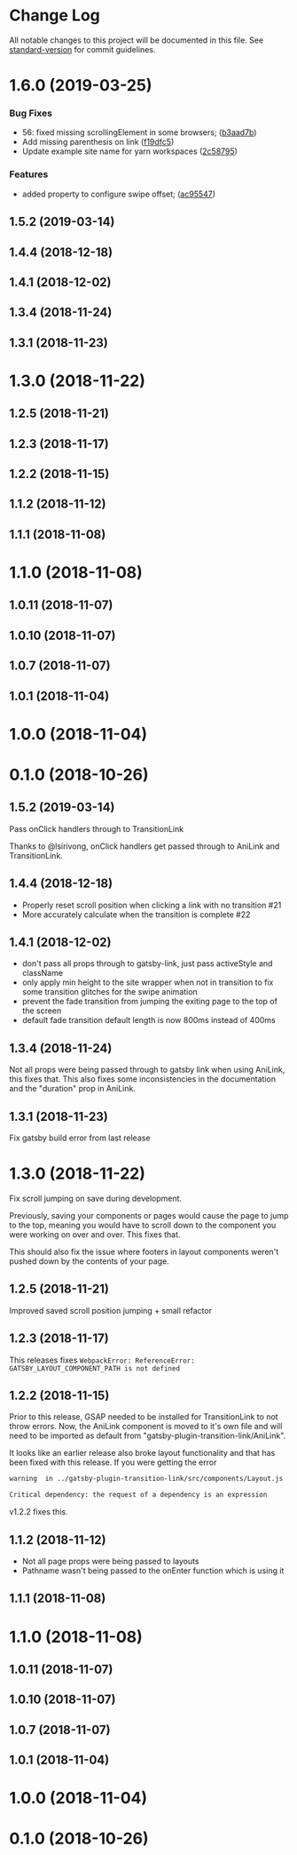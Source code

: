 # Change Log

All notable changes to this project will be documented in this file. See [standard-version](https://github.com/conventional-changelog/standard-version) for commit guidelines.

# 1.6.0 (2019-03-25)


### Bug Fixes

* 56: fixed missing scrollingElement in some browsers; ([b3aad7b](https://github.com/TylerBarnes/gatsby-plugin-transition-link/commit/b3aad7b))
* Add missing parenthesis on link ([f19dfc5](https://github.com/TylerBarnes/gatsby-plugin-transition-link/commit/f19dfc5))
* Update example site name for yarn workspaces ([2c58795](https://github.com/TylerBarnes/gatsby-plugin-transition-link/commit/2c58795))


### Features

* added property to configure swipe offset; ([ac95547](https://github.com/TylerBarnes/gatsby-plugin-transition-link/commit/ac95547))



## 1.5.2 (2019-03-14)



## 1.4.4 (2018-12-18)



## 1.4.1 (2018-12-02)



## 1.3.4 (2018-11-24)



## 1.3.1 (2018-11-23)



# 1.3.0 (2018-11-22)



## 1.2.5 (2018-11-21)



## 1.2.3 (2018-11-17)



## 1.2.2 (2018-11-15)



## 1.1.2 (2018-11-12)



## 1.1.1 (2018-11-08)



# 1.1.0 (2018-11-08)



## 1.0.11 (2018-11-07)



## 1.0.10 (2018-11-07)



## 1.0.7 (2018-11-07)



## 1.0.1 (2018-11-04)



# 1.0.0 (2018-11-04)



# 0.1.0 (2018-10-26)



## 1.5.2 (2019-03-14)

Pass onClick handlers through to TransitionLink

Thanks to @lsirivong, onClick handlers get passed through to AniLink and TransitionLink.

## 1.4.4 (2018-12-18)

- Properly reset scroll position when clicking a link with no transition #21
- More accurately calculate when the transition is complete #22

## 1.4.1 (2018-12-02)

- don't pass all props through to gatsby-link, just pass activeStyle and className
- only apply min height to the site wrapper when not in transition to fix some transition glitches for the swipe animation
- prevent the fade transition from jumping the exiting page to the top of the screen
- default fade transition default length is now 800ms instead of 400ms

## 1.3.4 (2018-11-24)

Not all props were being passed through to gatsby link when using AniLink, this fixes that.
This also fixes some inconsistencies in the documentation and the "duration" prop in AniLink.

## 1.3.1 (2018-11-23)

Fix gatsby build error from last release

# 1.3.0 (2018-11-22)

Fix scroll jumping on save during development.

Previously, saving your components or pages would cause the page to jump to the top, meaning you would have to scroll down to the component you were working on over and over. This fixes that.

This should also fix the issue where footers in layout components weren't pushed down by the contents of your page.

## 1.2.5 (2018-11-21)

Improved saved scroll position jumping + small refactor

## 1.2.3 (2018-11-17)

This releases fixes `WebpackError: ReferenceError: GATSBY_LAYOUT_COMPONENT_PATH is not defined`

## 1.2.2 (2018-11-15)

Prior to this release, GSAP needed to be installed for TransitionLink to not throw errors.
Now, the AniLink component is moved to it's own file and will need to be imported as default from "gatsby-plugin-transition-link/AniLink".

It looks like an earlier release also broke layout functionality and that has been fixed with this release.
If you were getting the error

```bash
warning  in ../gatsby-plugin-transition-link/src/components/Layout.js

Critical dependency: the request of a dependency is an expression
```

v1.2.2 fixes this.

## 1.1.2 (2018-11-12)

- Not all page props were being passed to layouts
- Pathname wasn't being passed to the onEnter function which is using it

## 1.1.1 (2018-11-08)

# 1.1.0 (2018-11-08)

## 1.0.11 (2018-11-07)

## 1.0.10 (2018-11-07)

## 1.0.7 (2018-11-07)

## 1.0.1 (2018-11-04)

# 1.0.0 (2018-11-04)

# 0.1.0 (2018-10-26)
